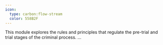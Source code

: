 ```yaml
---
icon:
  type: carbon:flow-stream
  color: 558B2F
---
```


This module explores the rules and principles that regulate the pre-trial and trial stages of the criminal process. ... 
